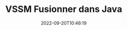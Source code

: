 ---
############################# Static ############################
layout: "auto-gen-merge"
date: 2022-09-20T10:46:19
draft: false
otherformats: dotm dotx epub html mht mhtml odp ods odt one otp ott pdf pps ppsx ppt

############################# Head ############################
head_title: "Fusionner VSSM fichiers via l'API de fusion de documents Java et J2SE"
head_description: "Fusionnez plusieurs fichiers VSSM en Java à l'aide de l'API de fusion de documents avec toutes les données, le style et la mise en forme en tant que documents source."

############################# Header ############################
title: "VSSM Fusionner dans Java"
description: "Fusionnez VSSM avec quelques lignes de code Java."
bg_image: "https://cms.admin.containerize.com/templates/aspose/App_Themes/V3/images/bg/header1.png"
bg_overlay: false
button:
    enable: true
    icon: "fas fa-arrow-down"
    label: "Télécharger la version d'essai gratuite"
    link: "https://downloads.groupdocs.com/merger/java"

############################# SubMenu ############################
submenu:
    enable: true

    left:
        img_alt: "GroupDocs.Merger for Java"
        image: "https://cms.admin.containerize.com/templates/groupdocs/images/product-logos/90x90-noborder/groupdocs-merger-java.png"
        product: "GroupDocs.Merger"
        platform: "Java"

    middle:
        button:

            # button loop
            - link: "https://apireference.groupdocs.com/merger/java"
              text: "Référence API"

            # button loop
            - link: "https://github.com/groupdocs-merger"
              text: "Exemples de codes"

            # button loop
            - link: "https://products.groupdocs.app/merger/family"
              text: "Démos en direct"

            # button loop
            - link: "https://purchase.groupdocs.com/pricing/merger/java"
              text: "Tarification"

    right:
        link_download: "https://downloads.groupdocs.com/merger"
        link_learn: "https://docs.groupdocs.com/merger/java"
        link_buy: "https://purchase.groupdocs.com"

############################# About ############################
about:
    enable: true
    title: "À propos de l'API GroupDocs.Merger for Java"
    content: |
        [GroupDocs.Merger for Java](/fr/merger/java/) fournit une solution pratique pour fusionner plusieurs PDF, Microsoft Office (Word, Excel, PowerPoint, OneNote), OpenDocument, HTML, images et de nombreux autres documents dans un seul fichier au sein des applications Java. GroupDocs.Merger vous fera économiser beaucoup d'efforts, car vous êtes autorisé à fusionner des documents VSSM - il n'est pas nécessaire d'installer de logiciels tiers, d'applications de bureau ou de plug-ins. Désormais, inutile de perdre votre temps et de fusionner les fichiers manuellement ! La mission de GroupDocs est de fournir la meilleure qualité et de simplifier les workflows de traitement de documents.
        
        L'API GroupDocs.Merger est un bon choix pour les solutions d'entreprise qui ont besoin de fonctionnalités de fusion de fichiers. Ces API sont bien prises en charge sur tous les principaux systèmes d'exploitation et plates-formes, y compris J2SE 7.0 (1.7), J2SE 8.0 (1.8), Java 10.

############################# Steps ############################
steps:
    enable: true
    title_left: "Fusionner plusieurs fichiers VSSM dans Java"
    content_left: |
        [GroupDocs.Merger for Java](/fr/merger/java/) permet aux développeurs Java de fusionner facilement plusieurs fichiers VSSM en mettant en œuvre quelques étapes simples.
        
        * Créez une instance de **Merger** et transmettez le chemin du document source en tant que paramètre du constructeur.
        * Appelez **Join** de la classe **Merger** et transmettez le deuxième chemin du document source.
        * Appelez **Save** de la classe **Merger** pour enregistrer le document fusionné.

    title_right: "Configuration requise"
    content_right: |
        Les API GroupDocs.Merger for Java sont prises en charge sur toutes les principales plates-formes et systèmes d'exploitation. Avant d'exécuter le code ci-dessous, assurez-vous que les prérequis suivants sont installés sur votre système.

        * Systèmes d'exploitation : Microsoft Windows, Linux, MacOS
        * Environnements de développement : NetBeans, IntelliJ IDEA, Eclipse
        * Cadres: J2SE 7.0 (1.7), J2SE 8.0 (1.8), Java 10
        * Téléchargez la dernière version de GroupDocs.Merger for Java depuis [Maven](https://repository.groupdocs.com/webapp/#/artifacts/browse/tree/General/repo/com/groupdocs/groupdocs-merger)
         
    code: |
     {{% merger/additional-styles %}}
     {{< merger/code-merger title="Comment fusionner des fichiers VSSM à l'aide de l'exemple de code Java">}}

        ```java    
        // Fusionner les fichiers VSSM à l'aide de GroupDocs.Merger pour l'API Java
        // Instancier la fusion avec le document d'entrée VSSM
        Merger merger = new Merger("input_1.vssm");

        // Appelez la méthode de jointure de l'instance de classe Merger et passez le deuxième chemin du document source
        merger.join("input_2.vssm");
    
        // Appelez la méthode d'enregistrement de l'instance de classe Merger pour enregistrer le document fusionné
        merger.save("merged-file.vssm"); 
        ```
     {{< /merger/code-merger >}}

############################# Demos ############################
demos:
    enable: true
    title: "Démos en direct - Application en ligne pour fusionner des documents"
    content: |
       Fusionnez plusieurs fichiers VSSM dès maintenant en visitant le site Web [GroupDocs.Merger Live Demos](https://products.groupdocs.app/merger/vssm).
       La démo en direct présente les avantages suivants.
        
############################# About Formats ############################
about_formats:
    enable: true

############################# More Formats ############################
more_formats:
    enable: true
    title: "Fusion d'autres formats de documents"
    content: |
        Java API de fusion de documents pour les formats de fichiers et les images. Fusionnez certains des formats de documents populaires comme indiqué ci-dessous.

############################# Back to top ###############################
back_to_top:
    enable: true
---